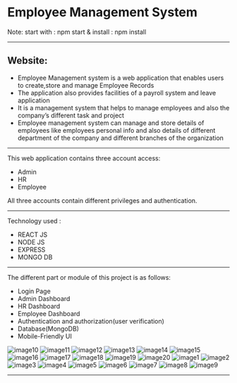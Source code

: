 # Employee Management System

Note: start with : npm start & install : npm install

-------------

Website: 
-------------------

- Employee Management system is a web application that enables users to create,store and manage Employee Records
- The application also provides facilities of a payroll system and leave application
- It is a management system that helps to manage employees and also the company’s different task and project
- Employee management system can manage and store details of employees like employees personal info and also details of different department of the company and different branches of the organization

-------------

This web application contains three account access:
- Admin
- HR
- Employee

All three accounts contain different privileges and authentication.

-------------
Technology used :
- REACT JS
- NODE JS 
- EXPRESS
- MONGO DB

-------------

The different part or module of this project is as follows:
- Login Page
- Admin Dashboard
- HR Dashboard
- Employee Dashboard
- Authentication and authorization(user verification)
- Database(MongoDB)
- Mobile-Friendly UI


![image10](https://user-images.githubusercontent.com/57451228/125170462-d8b12c80-e1cc-11eb-9df4-a2ced9688f60.png)
![image11](https://user-images.githubusercontent.com/57451228/125170463-d9e25980-e1cc-11eb-9af0-2ed0b5b83398.png)
![image12](https://user-images.githubusercontent.com/57451228/125170464-da7af000-e1cc-11eb-90d0-99bb67bb29f0.png)
![image13](https://user-images.githubusercontent.com/57451228/125170466-da7af000-e1cc-11eb-9045-45f3af205e6e.png)
![image14](https://user-images.githubusercontent.com/57451228/125170468-db138680-e1cc-11eb-9d80-dceeb1fc4518.png)
![image15](https://user-images.githubusercontent.com/57451228/125170469-dbac1d00-e1cc-11eb-95f3-9c8703b0bd07.png)
![image16](https://user-images.githubusercontent.com/57451228/125170471-dbac1d00-e1cc-11eb-83b4-c089aa8289ea.png)
![image17](https://user-images.githubusercontent.com/57451228/125170474-dc44b380-e1cc-11eb-9214-68e6654a1dca.png)
![image18](https://user-images.githubusercontent.com/57451228/125170476-dc44b380-e1cc-11eb-8000-a257b7b69413.png)
![image19](https://user-images.githubusercontent.com/57451228/125170479-dcdd4a00-e1cc-11eb-8c09-cd8bb5767ab6.png)
![image20](https://user-images.githubusercontent.com/57451228/125170482-dd75e080-e1cc-11eb-9d63-f4a4669294e7.png)
![image1](https://user-images.githubusercontent.com/57451228/125170484-dd75e080-e1cc-11eb-83b2-fe0ea121194e.png)
![image2](https://user-images.githubusercontent.com/57451228/125170486-de0e7700-e1cc-11eb-9cae-b5b32200f6e4.png)
![image3](https://user-images.githubusercontent.com/57451228/125170487-de0e7700-e1cc-11eb-94fa-c836bba0075d.png)
![image4](https://user-images.githubusercontent.com/57451228/125170488-dea70d80-e1cc-11eb-80fd-5d08c7771f8b.png)
![image5](https://user-images.githubusercontent.com/57451228/125170489-df3fa400-e1cc-11eb-83e3-efecc4b6f7ab.png)
![image6](https://user-images.githubusercontent.com/57451228/125170490-df3fa400-e1cc-11eb-9e2d-50d8bf2f91dd.png)
![image7](https://user-images.githubusercontent.com/57451228/125170491-dfd83a80-e1cc-11eb-9878-b44a343122b7.png)
![image8](https://user-images.githubusercontent.com/57451228/125170492-dfd83a80-e1cc-11eb-8cd9-a93b87990c08.png)
![image9](https://user-images.githubusercontent.com/57451228/125170493-e070d100-e1cc-11eb-9ced-47520ef40e1b.png)


-------------
